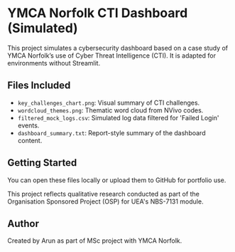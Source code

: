 # YMCA Norfolk CTI Dashboard (Simulated)

This project simulates a cybersecurity dashboard based on a case study of YMCA Norfolk’s use of Cyber Threat Intelligence (CTI). It is adapted for environments without Streamlit.

## Files Included

- `key_challenges_chart.png`: Visual summary of CTI challenges.
- `wordcloud_themes.png`: Thematic word cloud from NVivo codes.
- `filtered_mock_logs.csv`: Simulated log data filtered for 'Failed Login' events.
- `dashboard_summary.txt`: Report-style summary of the dashboard content.

## Getting Started

You can open these files locally or upload them to GitHub for portfolio use.

This project reflects qualitative research conducted as part of the Organisation Sponsored Project (OSP) for UEA's NBS-7131 module.

## Author
Created by Arun as part of MSc project with YMCA Norfolk.
